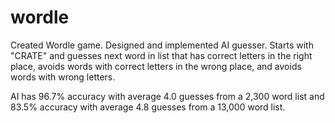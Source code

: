 # wordle
Created Wordle game. Designed and implemented AI guesser. Starts with "CRATE" and guesses next word in list that has correct letters in the right place, avoids words with correct letters in the wrong place, and avoids words with wrong letters.

AI has 96.7% accuracy with average 4.0 guesses from a 2,300 word list and 83.5% accuracy with average 4.8 guesses from a 13,000 word list.
